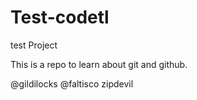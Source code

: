 # Test-codetl
test Project

This is a repo to learn about git and github. 

@gildilocks
@faltisco
zipdevil
